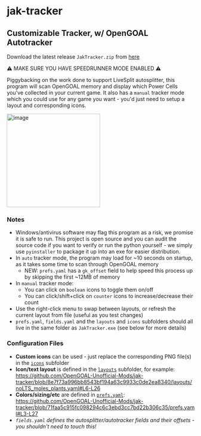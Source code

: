 # jak-tracker
## Customizable Tracker, w/ OpenGOAL Autotracker 

Download the latest release `JakTracker.zip` from [here](https://github.com/OpenGOAL-Unofficial-Mods/jak-tracker/releases/latest)

⚠ MAKE SURE YOU HAVE SPEEDRUNNER MODE ENABLED ⚠

Piggybacking on the work done to support LiveSplit autosplitter, this program will scan OpenGOAL memory and display which Power Cells you've collected in your current game. It also has a `manual` tracker mode which you could use for any game you want - you'd just need to setup a layout and corresponding icons.

<img width="250" alt="image" src="https://user-images.githubusercontent.com/2515356/204374691-a52eb4fb-3111-4e38-a1f2-c9e50f346f3e.png">

### Notes
- Windows/antivirus software may flag this program as a risk, we promise it is safe to run. This project is open source and you can audit the source code if you want to verify or run the python yourself - we simply use `pyinstaller` to package it up into an exe for easier distribution.
- In `auto` tracker mode, the program may load for ~10 seconds on startup, as it takes some time to scan through OpenGOAL memory
  - NEW: `prefs.yaml` has a `gk_offset` field to help speed this process up by skipping the first ~12MB of memory
- In `manual` tracker mode:
  - You can click on `boolean` icons to toggle them on/off
  - You can click/shift+click on `counter` icons to increase/decrease their count
- Use the right-click menu to swap between layouts, or refresh the current layout from file (useful as you test changes)
- `prefs.yaml`, `fields.yaml` and the `layouts` and `icons` subfolders should all live in the same folder as `JakTracker.exe` (see below for more details)
 
### Configuration Files
- **Custom icons** can be used - just replace the corresponding PNG file(s) in the [`icons`](https://github.com/OpenGOAL-Unofficial-Mods/jak-tracker/tree/main/icons) subfolder
- **Icon/text layout** is defined in the [`layouts`](https://github.com/OpenGOAL-Unofficial-Mods/jak-tracker/tree/main/layouts) subfolder, for example:
https://github.com/OpenGOAL-Unofficial-Mods/jak-tracker/blob/8e7f73a996bb8543bf194a63c9933c0de2ea8340/layouts/noLTS_moles_plants.yaml#L6-L26
- **Colors/sizing/etc** are defined in [`prefs.yaml`](https://github.com/OpenGOAL-Unofficial-Mods/jak-tracker/blob/main/prefs.yaml):
https://github.com/OpenGOAL-Unofficial-Mods/jak-tracker/blob/71faa5c915fc098294c6c3ebd3cc7bd22b306c35/prefs.yaml#L3-L27
- *`fields.yaml` defines the autosplitter/autotracker fields and their offsets - you shouldn't need to touch this!*
